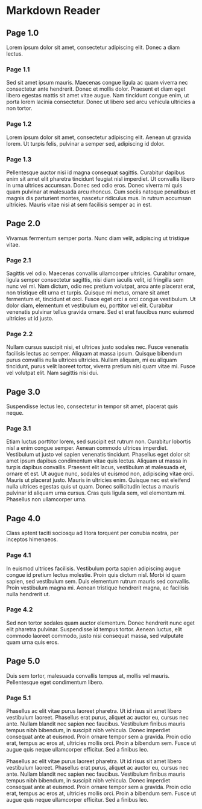 # Markdown Reader

## Page 1.0
Lorem ipsum dolor sit amet, consectetur adipiscing elit. Donec a diam lectus. 

### Page 1.1
Sed sit amet ipsum mauris. Maecenas congue ligula ac quam viverra nec 
consectetur ante hendrerit. Donec et mollis dolor. Praesent et diam eget libero 
egestas mattis sit amet vitae augue. Nam tincidunt congue enim, ut porta lorem 
lacinia consectetur. Donec ut libero sed arcu vehicula ultricies a non tortor. 

### Page 1.2
Lorem ipsum dolor sit amet, consectetur adipiscing elit. Aenean ut gravida 
lorem. Ut turpis felis, pulvinar a semper sed, adipiscing id dolor. 

### Page 1.3
Pellentesque auctor nisi id magna consequat sagittis. Curabitur dapibus enim 
sit amet elit pharetra tincidunt feugiat nisl imperdiet. Ut convallis libero in 
urna ultrices accumsan. Donec sed odio eros. Donec viverra mi quis quam 
pulvinar at malesuada arcu rhoncus. Cum sociis natoque penatibus et magnis dis 
parturient montes, nascetur ridiculus mus. In rutrum accumsan ultricies. Mauris 
vitae nisi at sem facilisis semper ac in est.

## Page 2.0
Vivamus fermentum semper porta. Nunc diam velit, adipiscing ut tristique vitae. 

### Page 2.1
Sagittis vel odio. Maecenas convallis ullamcorper ultricies. Curabitur ornare, 
ligula semper consectetur sagittis, nisi diam iaculis velit, id fringilla sem 
nunc vel mi. Nam dictum, odio nec pretium volutpat, arcu ante placerat erat, 
non tristique elit urna et turpis. Quisque mi metus, ornare sit amet fermentum 
et, tincidunt et orci. Fusce eget orci a orci congue vestibulum. Ut dolor diam, 
elementum et vestibulum eu, porttitor vel elit. Curabitur venenatis pulvinar 
tellus gravida ornare. Sed et erat faucibus nunc euismod ultricies ut id justo. 

### Page 2.2
Nullam cursus suscipit nisi, et ultrices justo sodales nec. Fusce venenatis 
facilisis lectus ac semper. Aliquam at massa ipsum. Quisque bibendum purus 
convallis nulla ultrices ultricies. Nullam aliquam, mi eu aliquam tincidunt, 
purus velit laoreet tortor, viverra pretium nisi quam vitae mi. Fusce vel 
volutpat elit. Nam sagittis nisi dui.

## Page 3.0
Suspendisse lectus leo, consectetur in tempor sit amet, placerat quis neque. 

### Page 3.1
Etiam luctus porttitor lorem, sed suscipit est rutrum non. Curabitur lobortis 
nisl a enim congue semper. Aenean commodo ultrices imperdiet. Vestibulum ut 
justo vel sapien venenatis tincidunt. Phasellus eget dolor sit amet ipsum 
dapibus condimentum vitae quis lectus. Aliquam ut massa in turpis dapibus 
convallis. Praesent elit lacus, vestibulum at malesuada et, ornare et est. Ut 
augue nunc, sodales ut euismod non, adipiscing vitae orci. Mauris ut placerat 
justo. Mauris in ultricies enim. Quisque nec est eleifend nulla ultrices 
egestas quis ut quam. Donec sollicitudin lectus a mauris pulvinar id aliquam 
urna cursus. Cras quis ligula sem, vel elementum mi. Phasellus non ullamcorper 
urna.

## Page 4.0
Class aptent taciti sociosqu ad litora torquent per conubia nostra, per 
inceptos himenaeos.

### Page 4.1
In euismod ultrices facilisis. Vestibulum porta sapien adipiscing augue congue 
id pretium lectus molestie. Proin quis dictum nisl. Morbi id quam sapien, sed 
vestibulum sem. Duis elementum rutrum mauris sed convallis. Proin vestibulum 
magna mi. Aenean tristique hendrerit magna, ac facilisis nulla hendrerit ut. 

### Page 4.2
Sed non tortor sodales quam auctor elementum. Donec hendrerit nunc eget elit 
pharetra pulvinar. Suspendisse id tempus tortor. Aenean luctus, elit commodo 
laoreet commodo, justo nisi consequat massa, sed vulputate quam urna quis eros. 

## Page 5.0
Duis sem tortor, malesuada convallis tempus at, mollis vel mauris. Pellentesque 
eget condimentum libero.

### Page 5.1
Phasellus ac elit vitae purus laoreet pharetra. Ut id  risus sit amet libero 
vestibulum laoreet. Phasellus erat purus, aliquet ac  auctor eu, cursus nec 
ante. Nullam blandit nec sapien nec faucibus. Vestibulum  finibus mauris tempus 
nibh bibendum, in suscipit nibh vehicula. Donec imperdiet consequat ante at 
euismod. Proin ornare tempor sem a gravida. Proin odio erat, tempus ac eros at, 
ultricies mollis orci. Proin a bibendum sem. Fusce ut augue quis neque 
ullamcorper efficitur. Sed a finibus leo.

Phasellus ac elit vitae purus laoreet pharetra. Ut id  risus sit amet libero 
vestibulum laoreet. Phasellus erat purus, aliquet ac  auctor eu, cursus nec 
ante. Nullam blandit nec sapien nec faucibus. Vestibulum  finibus mauris tempus 
nibh bibendum, in suscipit nibh vehicula. Donec imperdiet consequat ante at 
euismod. Proin ornare tempor sem a gravida. Proin odio erat, tempus ac eros at, 
ultricies mollis orci. Proin a bibendum sem. Fusce ut augue quis neque 
ullamcorper efficitur. Sed a finibus leo.

<!-- ---------------------------------------------------------------------- -->

<div id="pager">
  <span id="pager-rhs" rel="next"></span>
  <span id="pager-lhs" rel="prev"></span>
</div>

<script src="assets/js/hooks.js">
